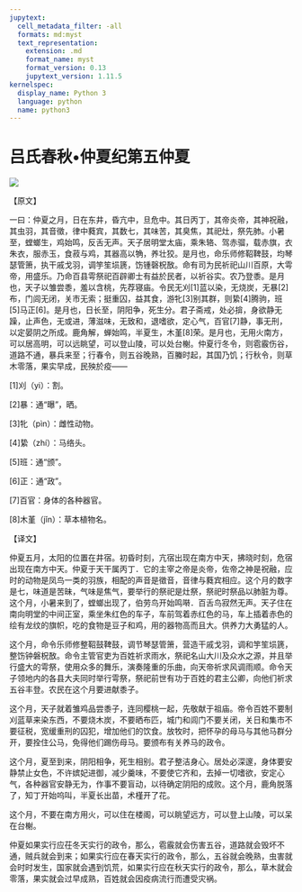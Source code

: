 ```yaml
---
jupytext:
  cell_metadata_filter: -all
  formats: md:myst
  text_representation:
    extension: .md
    format_name: myst
    format_version: 0.13
    jupytext_version: 1.11.5
kernelspec:
  display_name: Python 3
  language: python
  name: python3
---
```

# 吕氏春秋&#8226;仲夏纪第五仲夏

![](image/cover.jpg)

【原文】

一曰：仲夏之月，日在东井，昏亢中，旦危中。其日丙丁，其帝炎帝，其神祝融，其虫羽，其音徵，律中蕤宾，其数七，其味苦，其臭焦，其祀灶，祭先肺。小暑至，螳螂生，鸡始鸣，反舌无声。天子居明堂太庙，乘朱辂、驾赤骝，载赤旗，衣朱衣，服赤玉，食菽与鸡，其器高以觕，养壮狡。是月也，命乐师修鞀鞞鼓，均琴瑟管箫，执干戚戈羽，调竽笙埙篪，饬锺磬柷敔。命有司为民祈祀山川百原，大雩帝，用盛乐。乃命百县雩祭祀百辟卿士有益於民者，以祈谷实。农乃登黍。是月也，天子以雏尝黍，羞以含桃，先荐寝庙。令民无刈[1]蓝以染，无烧炭，无暴[2]布，门闾无闭，关市无索；挺重囚，益其食，游牝[3]别其群，则絷[4]腾驹，班[5]马正[6]。是月也，日长至，阴阳争，死生分。君子斋戒，处必揜，身欲静无躁，止声色，无或进，薄滋味，无致和，退嗜欲，定心气，百官[7]静，事无刑，以定晏阴之所成。鹿角解，蝉始鸣，半夏生，木堇[8]荣。是月也，无用火南方，可以居高明，可以远眺望，可以登山陵，可以处台榭。仲夏行冬令，则雹霰伤谷，道路不通，暴兵来至；行春令，则五谷晚熟，百螣时起，其国乃饥；行秋令，则草木零落，果实早成，民殃於疫——

[1]刈（yi）：割。

[2]暴：通“曝”，晒。

[3]牝（pìn）：雌性动物。

[4]絷（zhí）：马络头。

[5]班：通“颁”。

[6]正：通“政”。

[7]百官：身体的各种器官。

[8]木堇（jǐn）：草本植物名。

【译文】

仲夏五月，太阳的位置在井宿。初昏时刻，亢宿出现在南方中天，拂晓时刻，危宿出现在南方中天。仲夏于天干属丙丁．它的主宰之帝是炎帝，佐帝之神是祝融，应时的动物是凤鸟一类的羽族，相配的声音是徵音，音律与蕤宾相应。这个月的数字是七，味道是苦昧，气味是焦气，要举行的祭祀是灶祭，祭祀时祭品以肺脏为尊。这个月，小暑来到了，螳螂出现了，伯劳鸟开始鸣啭．百舌鸟寂然无声。天子住在南向明堂的中间正室，乘坐朱红色的车子，车前驾着赤红色的马，车上插着赤色的绘有龙纹的旗帜，吃的食物是豆子和鸡，用的器物高而且大。供养力大勇猛的人。

这个月，命令乐师修整鞀鼓鞞鼓，调节琴瑟管箫，营造干戚戈羽，调和竽笙埙篪，整饬钟磐柷敔。命令主管官吏为百姓祈求雨水，祭祀名山大川及众水之源，并且举行盛大的雩祭，使用众多的舞乐，演奏隆重的乐曲，向天帝祈求风调雨顺。命令天子领地内的各县大夫同时举行雩祭，祭祀前世有功于百姓的君主公卿，向他们祈求五谷丰登。农民在这个月要进献黍子。

这个月，天子就着雏鸡品尝黍子，连同樱桃一起，先敬献于祖庙。帝令百姓不要制刈蓝草来染东西，不要烧木炭，不要晒布匹，城门和闾门不要关闭，关日和集市不要征税，宽缓重刑的囚犯，增加他们的饮食。放牧时，把怀孕的母马与其他马群分开，要拴住公马，免得他们踢伤母马。要颁布有关养马的政令。

这个月，夏至到来，阴阳相争，死生相别。君子整洁身心。居处必深邃，身体要安静禁止女色，不许嫔妃进御，减少羹味，不要使它齐和，去掉一切嗜欲，安定心气，各种器官安静无为，作事不要盲动，以待确定阴阳的成败。这个月，鹿角脱落了，知丁开始呜叫，半夏长出苗，术槿开了花。

这个月，不要在南方用火，可以住在楼阁，可以眺望远方，可以登上山陵，可以呆在台榭。

仲夏如果实行应茌冬天实行的政令，那么，雹霰就会伤害五谷，道路就会毁坏不通，贼兵就会到来；如果实行应在春天实行的政令，那么，五谷就会晚熟，虫害就会时时发生，国家就会遇到饥荒，如果实行应在秋天实行的政令，那么，草木就会零落，果实就会过早成熟，百姓就会因疫病流行而遭受灾祸。



